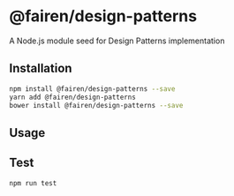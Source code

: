 # @fairen/design-patterns
A Node.js module seed for Design Patterns implementation  
## Installation 
```sh
npm install @fairen/design-patterns --save
yarn add @fairen/design-patterns
bower install @fairen/design-patterns --save
```
## Usage
> 

## Test 
```sh
npm run test
```